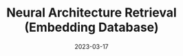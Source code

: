 ---
title: "Neural Architecture Retrieval (Embedding Database)"
collection: publications
permalink: https://github.com/TerryPei/NNSearch/blob/master/test/Neural_Architecture_Retrieval.pdf
excerpt: 'To discover similar neural architectures in an efficient and automatic manner, we define a new problem Neural Architecture Retrieval which retrieves a set of existing neural architectures which have similar designs to the query neural architecture. Existing graph pre-training strategies cannot address the computational graph in neural architectures due to the graph size and motifs. To fulfill this potential, we propose to divide the graph into motifs which are used to rebuild the macro graph to tackle these issues, and introduce multi-level contrastive learning to achieve accurate graph representation learning. Extensive evaluations on both human-designed and synthesized neural architectures demonstrate the superiority of our algorithm. Such a dataset which contains 12k real-world network architectures, as well as their embedding, is built for neural architecture retrieval.'
date: 2023-03-17
venue: 'UnderReview'
paperurl: 'https://github.com/TerryPei/NNSearch/blob/master/test/Neural_Architecture_Retrieval.pdf'
citation: ''
authors: 'Xiaohuan Pei, Yanxi Li, Chang Xu'
image: 'images/output.gif' 
code: 'https://github.com/TerryPei/NNSearchUI'
# page: 'https://github.com/TerryPei/AGCDM'
---
